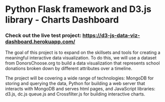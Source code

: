 # Python Flask framework and D3.js library - Charts Dashboard

### Check out the live test project: https://d3-js-data-viz-dashboard.herokuapp.com/

The goal of this project is to expand on the skillsets and tools for creating a
meaningful interactive data visualization. 
To do this, we will use a dataset from DonorsChoose.org to build a data visualization that
represents school donations broken down by different attributes over a timeline.

The project will be covering a wide range of technologies: MongoDB for storing and
querying the data, Python for building a web server that interacts with MongoDB
and serves html pages, and JavaScript libraries: d3.js, dc.js queue.js and
Crossfilter.js for building interactive charts.